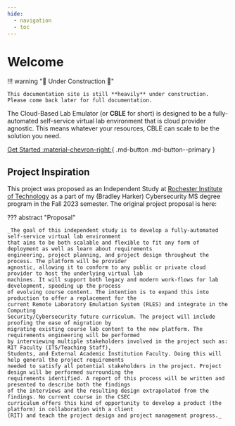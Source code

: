 ```yaml
---
hide:
  - navigation
  - toc
---
```


# Welcome

!!! warning "🚧 Under Construction 🚧"

    This documentation site is still **heavily** under construction. Please come back later for full documentation.

The Cloud-Based Lab Emulator (or **CBLE** for short) is designed to be a fully-automated self-service virtual lab environment that is cloud provider agnostic. This means whatever your resources, CBLE can scale to be the solution you need.

[Get Started :material-chevron-right:](./getting-started/introduction.md){ .md-button .md-button--primary }

## Project Inspiration

This project was proposed as an Independent Study at [Rochester Institute of Technology](https://rit.edu) as a part of my (Bradley Harker) Cybersecurity MS degree program in the Fall 2023 semester. The original project proposal is here:

??? abstract "Proposal"

    _The goal of this independent study is to develop a fully-automated self-service virtual lab environment
    that aims to be both scalable and flexible to fit any form of deployment as well as learn about requirements
    engineering, project planning, and project design throughout the process. The platform will be provider
    agnostic, allowing it to conform to any public or private cloud provider to host the underlying virtual lab
    machines. It will support both legacy and modern work-flows for lab development, speeding up the process
    of evolving course content. The intention is to expand this into production to offer a replacement for the
    current Remote Laboratory Emulation System (RLES) and integrate in the Computing
    Security/Cybersecurity future curriculum. The project will include proofing the ease of migration by
    migrating existing course lab content to the new platform. The requirements engineering will be performed
    by interviewing multiple stakeholders involved in the project such as: RIT Faculty (ITS/Teaching Staff),
    Students, and External Academic Institution Faculty. Doing this will help general the project requirements
    needed to satisfy all potential stakeholders in the project. Project design will be performed surrounding the
    requirements identified. A report of this process will be written and presented to describe both the findings
    of the interviews and the resulting design extrapolated from the findings. No current course in the CSEC
    curriculum offers this kind of opportunity to develop a product (the platform) in collaboration with a client
    (RIT) and teach the project design and project management progress._
